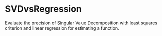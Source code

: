 # SVDvsRegression

Evaluate the precision of Singular Value Decomposition with least squares criterion and linear regression for estimating a function.

